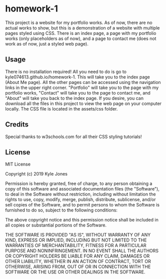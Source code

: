 # homework-1

This project is a website for my portfolio works. As of now, there are no actual works to show, but this is a demonstration of a website with multiple pages styled using CSS. There is an index page, a page with my portfolio works (only placeholders as of now), and a page to contact me (does not work as of now, just a styled web page).


## Usage

There is no installation required! All you need to do is go to kyle074613.github.io/homework-1. This will take you to the index page (About Me page). All the other pages can be accessed using the navigation links in the upper right corner. "Portfolio" will take you to the page with my portfolio works, "Contact" will take you to the page to contact me, and "About" will take you back to the index page. If you desire, you can download all the files in this project to view the web page on your computer locally. The CSS file is located in the assets/css folder.


## Credits

Special thanks to w3schools.com for all their CSS styling tutorials!


## License

MIT License

Copyright (c) 2019 Kyle Jones

Permission is hereby granted, free of charge, to any person obtaining a copy
of this software and associated documentation files (the "Software"), to deal
in the Software without restriction, including without limitation the rights
to use, copy, modify, merge, publish, distribute, sublicense, and/or sell
copies of the Software, and to permit persons to whom the Software is
furnished to do so, subject to the following conditions:

The above copyright notice and this permission notice shall be included in all
copies or substantial portions of the Software.

THE SOFTWARE IS PROVIDED "AS IS", WITHOUT WARRANTY OF ANY KIND, EXPRESS OR
IMPLIED, INCLUDING BUT NOT LIMITED TO THE WARRANTIES OF MERCHANTABILITY,
FITNESS FOR A PARTICULAR PURPOSE AND NONINFRINGEMENT. IN NO EVENT SHALL THE
AUTHORS OR COPYRIGHT HOLDERS BE LIABLE FOR ANY CLAIM, DAMAGES OR OTHER
LIABILITY, WHETHER IN AN ACTION OF CONTRACT, TORT OR OTHERWISE, ARISING FROM,
OUT OF OR IN CONNECTION WITH THE SOFTWARE OR THE USE OR OTHER DEALINGS IN THE
SOFTWARE.
